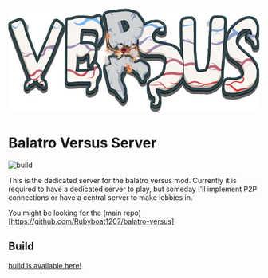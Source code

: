 # ![Logo](https://raw.githubusercontent.com/Rubyboat1207/balatro-versus/master/resources/1x/versus-logo.png)

# Balatro Versus Server

![build](https://github.com/Rubyboat1207/balatro-vs-server/actions/workflows/build.yml/badge.svg) 

This is the dedicated server for the balatro versus mod. Currently it is required to have a dedicated server to play, but someday I'll implement P2P connections or have a central server to make lobbies in.

You might be looking for the (main repo)[https://github.com/Rubyboat1207/balatro-versus]

## Build
[build is available here!](https://github.com/Rubyboat1207/balatro-vs-server/actions)